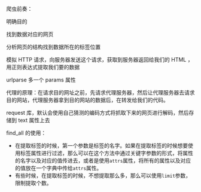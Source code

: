 爬虫前奏： 

明确目的

找到数据对应的网页

分析网页的结构找到数据所在的标签位置

模拟 HTTP 请求，向服务器发送这个请求，获取到服务器返回给我们的 HTML ，用正则表达式提取我们要的数据

urlparse 多一个 params 属性

代理的原理：在请求目的网址之前，先请求代理服务器，然后让代理服务器去请求目的网站，代理服务器拿到目的网站的数据后，在转发给我们的代码。

request 库，默认会使用自己猜测的编码方式将抓取下来的网页进行解码，然后存储到 text 属性上去

find_all 的使用：

- 在提取标签的时候，第一个参数是标签的名字。如果在提取标签的时候想要使用标签属性进行过滤，那么可以在这个方法中通过关键字参数的形式，将属性的名字以及对应的值传进去，或者是使用`attrs`属性，将所有的属性以及对应的值放在一个字典中传给`attrs`属性。
- 有些时候，在提取标签的时候，不想提取那么多，那么可以使用`limit`参数，限制提取个数。